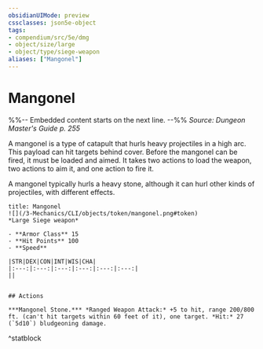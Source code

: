 ```yaml
---
obsidianUIMode: preview
cssclasses: json5e-object
tags:
- compendium/src/5e/dmg
- object/size/large
- object/type/siege-weapon
aliases: ["Mangonel"]
---
```

# Mangonel
%%-- Embedded content starts on the next line. --%%
*Source: Dungeon Master's Guide p. 255*  

A mangonel is a type of catapult that hurls heavy projectiles in a high arc. This payload can hit targets behind cover. Before the mangonel can be fired, it must be loaded and aimed. It takes two actions to load the weapon, two actions to aim it, and one action to fire it.

A mangonel typically hurls a heavy stone, although it can hurl other kinds of projectiles, with different effects.

```ad-statblock
title: Mangonel
![](/3-Mechanics/CLI/objects/token/mangonel.png#token)
*Large Siege weapon*

- **Armor Class** 15 
- **Hit Points** 100 
- **Speed** 

|STR|DEX|CON|INT|WIS|CHA|
|:---:|:---:|:---:|:---:|:---:|:---:|
||


## Actions

***Mangonel Stone.*** *Ranged Weapon Attack:* +5 to hit, range 200/800 ft. (can't hit targets within 60 feet of it), one target. *Hit:* 27 (`5d10`) bludgeoning damage.
```
^statblock